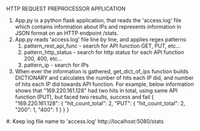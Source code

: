 HTTP REQUEST PREPROCESSOR APPLICATION

1. App.py is a python flask application, that reads the
   'access.log' file which contains information about IPs and represents 
   information in JSON format on an HTTP endpoint /stats. 
2. App.py reads 'access.log' file line by line, and applies regex patterns:
   1. pattern_rest_api_func - search for API function GET, PUT, etc...
   2. pattern_http_status - search for http status for each API function 200, 400, etc...
   3. pattern_ip - search for IPs
3. When ever the information is gathered, get_dict_of_ips function builds DICTIONARY and
   calculates the number of hits each IP did, and number of hits each IP did towards 
   API function. For example, below information shows that "169.220.161.128" had
   two hits in total, using same API function (PUT), but faced two results, success and fail
       {
          "169.220.161.128": {
             "hit_count_total": 2,
             "PUT": {
               "hit_count_total": 2,
               "200": 1,
               "400": 1
             }
          }
       }

#. Keep log file name to 'access.log'
http://localhost:5080/stats

